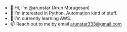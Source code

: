- 👋 Hi, I’m @arunstar (Arun Murugesan)
- 👀 I’m interested in Python, Automation kind of stuff.
- 🌱 I’m currently learning AWS.
- 📫 Reach out to me by email arunstar333@gmail.com

<!---
arunstar/arunstar is a ✨ special ✨ repository because its `README.md` (this file) appears on your GitHub profile.
You can click the Preview link to take a look at your changes.
--->
